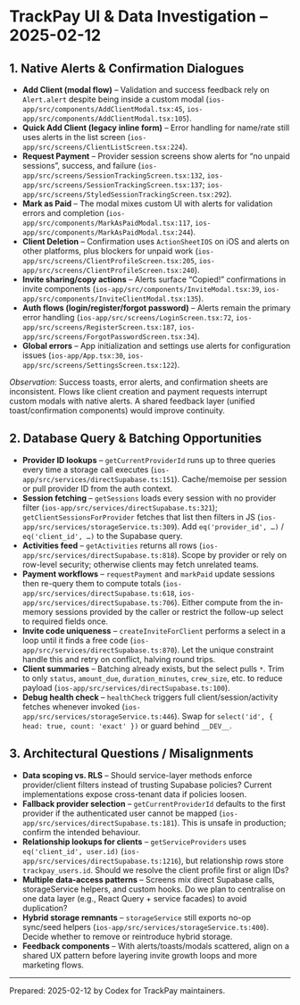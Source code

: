 # TrackPay UI & Data Investigation – 2025-02-12

## 1. Native Alerts & Confirmation Dialogues
- **Add Client (modal flow)** – Validation and success feedback rely on `Alert.alert` despite being inside a custom modal (`ios-app/src/components/AddClientModal.tsx:45`, `ios-app/src/components/AddClientModal.tsx:105`).
- **Quick Add Client (legacy inline form)** – Error handling for name/rate still uses alerts in the list screen (`ios-app/src/screens/ClientListScreen.tsx:224`).
- **Request Payment** – Provider session screens show alerts for “no unpaid sessions”, success, and failure (`ios-app/src/screens/SessionTrackingScreen.tsx:132`, `ios-app/src/screens/SessionTrackingScreen.tsx:137`; `ios-app/src/screens/StyledSessionTrackingScreen.tsx:292`).
- **Mark as Paid** – The modal mixes custom UI with alerts for validation errors and completion (`ios-app/src/components/MarkAsPaidModal.tsx:117`, `ios-app/src/components/MarkAsPaidModal.tsx:244`).
- **Client Deletion** – Confirmation uses `ActionSheetIOS` on iOS and alerts on other platforms, plus blockers for unpaid work (`ios-app/src/screens/ClientProfileScreen.tsx:205`, `ios-app/src/screens/ClientProfileScreen.tsx:240`).
- **Invite sharing/copy actions** – Alerts surface “Copied!” confirmations in invite components (`ios-app/src/components/InviteModal.tsx:39`, `ios-app/src/components/InviteClientModal.tsx:135`).
- **Auth flows (login/register/forgot password)** – Alerts remain the primary error handling (`ios-app/src/screens/LoginScreen.tsx:72`, `ios-app/src/screens/RegisterScreen.tsx:187`, `ios-app/src/screens/ForgotPasswordScreen.tsx:34`).
- **Global errors** – App initialization and settings use alerts for configuration issues (`ios-app/App.tsx:30`, `ios-app/src/screens/SettingsScreen.tsx:122`).

_Observation_: Success toasts, error alerts, and confirmation sheets are inconsistent. Flows like client creation and payment requests interrupt custom modals with native alerts. A shared feedback layer (unified toast/confirmation components) would improve continuity.

## 2. Database Query & Batching Opportunities
- **Provider ID lookups** – `getCurrentProviderId` runs up to three queries every time a storage call executes (`ios-app/src/services/directSupabase.ts:151`). Cache/memoise per session or pull provider ID from the auth context.
- **Session fetching** – `getSessions` loads every session with no provider filter (`ios-app/src/services/directSupabase.ts:321`); `getClientSessionsForProvider` fetches that list then filters in JS (`ios-app/src/services/storageService.ts:309`). Add `eq('provider_id', …)` / `eq('client_id', …)` to the Supabase query.
- **Activities feed** – `getActivities` returns all rows (`ios-app/src/services/directSupabase.ts:818`). Scope by provider or rely on row-level security; otherwise clients may fetch unrelated teams.
- **Payment workflows** – `requestPayment` and `markPaid` update sessions then re-query them to compute totals (`ios-app/src/services/directSupabase.ts:618`, `ios-app/src/services/directSupabase.ts:706`). Either compute from the in-memory sessions provided by the caller or restrict the follow-up select to required fields once.
- **Invite code uniqueness** – `createInviteForClient` performs a select in a loop until it finds a free code (`ios-app/src/services/directSupabase.ts:870`). Let the unique constraint handle this and retry on conflict, halving round trips.
- **Client summaries** – Batching already exists, but the select pulls `*`. Trim to only `status`, `amount_due`, `duration_minutes`, `crew_size`, etc. to reduce payload (`ios-app/src/services/directSupabase.ts:100`). 
- **Debug health check** – `healthCheck` triggers full client/session/activity fetches whenever invoked (`ios-app/src/services/storageService.ts:446`). Swap for `select('id', { head: true, count: 'exact' })` or guard behind `__DEV__`.

## 3. Architectural Questions / Misalignments
- **Data scoping vs. RLS** – Should service-layer methods enforce provider/client filters instead of trusting Supabase policies? Current implementations expose cross-tenant data if policies loosen.
- **Fallback provider selection** – `getCurrentProviderId` defaults to the first provider if the authenticated user cannot be mapped (`ios-app/src/services/directSupabase.ts:181`). This is unsafe in production; confirm the intended behaviour.
- **Relationship lookups for clients** – `getServiceProviders` uses `eq('client_id', user.id)` (`ios-app/src/services/directSupabase.ts:1216`), but relationship rows store `trackpay_users.id`. Should we resolve the client profile first or align IDs?
- **Multiple data-access patterns** – Screens mix direct Supabase calls, storageService helpers, and custom hooks. Do we plan to centralise on one data layer (e.g., React Query + service facades) to avoid duplication?
- **Hybrid storage remnants** – `storageService` still exports no-op sync/seed helpers (`ios-app/src/services/storageService.ts:400`). Decide whether to remove or reintroduce hybrid storage.
- **Feedback components** – With alerts/toasts/modals scattered, align on a shared UX pattern before layering invite growth loops and more marketing flows.

---

Prepared: 2025-02-12 by Codex for TrackPay maintainers.
